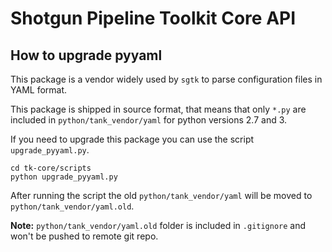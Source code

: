# Shotgun Pipeline Toolkit Core API

## How to upgrade pyyaml

This package is a vendor widely used by `sgtk` to parse configuration files
in YAML format.

This package is shipped in source format, that means that only `*.py` are
included in `python/tank_vendor/yaml` for python versions 2.7 and 3.

If you need to upgrade this package you can use the script `upgrade_pyyaml.py`.

```shell
cd tk-core/scripts
python upgrade_pyyaml.py
```

After running the script the old `python/tank_vendor/yaml` will be moved to `python/tank_vendor/yaml.old`. 

**Note:** `python/tank_vendor/yaml.old` folder is included in `.gitignore` and won't be pushed to remote git repo. 